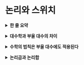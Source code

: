 # 논리와 스위치

<p>
<details >
  <summary>
    <b>한 줄 요약</b>
  </summary>
  <div style="margin: 10px 0;">
  <p>대수학과 논리연산의 연관성 및 논리연산의 원리를 아리스토텔레스의 삼단논법, 고양이, 전구 회로 등의 예시를 통해 설명하고 있다.<p>
  </div>
</details>
</p>

<p>
<details >
  <summary>
    <b>대수학과 부울 대수의 차이</b>
  </summary>
  <div style="margin: 10px 0;">
      <div>
          <table>
              <thead>
                  <tr>
                      <th>구분</th>
                      <th>피연산자</th>
                      <th>연산자</th>
                      <th>0의 의미</th>
                      <th>1의 의미</th>
                  </tr>
              </thead>
              <tbody>
                  <tr>
                      <td>대수학</td>
                      <td>숫자</td>
                      <td>숫자들의 조합 방법을 결정함</td>
                      <td>숫자 0</td>
                      <td>숫자 1</td>
                  </tr>
                  <tr>
                      <td>부울 대수</td>
                      <td>종류(class)</td>
                      <td>종류들의 집합 관계를 결정함</td>
                      <td>공집합(empty set)</td>
                      <td>전체집합(universe)</td>
                  </tr>
              </tbody>
          </table>
      </div>
  </div>
</details>
</p>

<p>
<details >
  <summary>
    <b>수학의 법칙은 부울 대수에도 적용된다</b>
  </summary>
  <div style="margin: 10px 0;">
      <ul>
          <li>교환 법칙 : 덧셈 또는 곱셈의 피연산자들은 서로 교환 가능하며, 뺄셈과 나눗셈의 피연산자들은 서로 교환이 불가능하다.</li>
          <pre><code><span>A + B = B + A</span></code></pre>
          <li>결합 법칙 : 덧셈 또는 곱셈으로만 구성된 식의 경우 우선순위가 바뀌어도 그 결과는 같다.</li>
          <pre><code><span>A + (B + C) = (A + B) + c</span></code></pre>
          <li>배분 법칙 : 곱셈과 나눗셈 연산은 덧셈과 뺄셈 연산에 대하여 연산자를 배분할 수 있다.</li>
          <pre><code><span>A × (B + C) = (A × B) + (A × C)</span></code></pre>
      </ul>
  </div>
</details>
</p>

<p>
    <details >
      <summary>
        <b>논리곱과 논리합</b>
      </summary>
      <div style="margin: 10px 0;">
          <ul>
              <li>OR는 +, AND는 ×, NOT은 1-E을 의미한다.</li>
              <pre><code><span>A + B = A OR B = A 또는 B</span></code></pre>
              <pre><code><span>A × B = A AND B = A와 B</span></code></pre>
              <li>그리고, 문자를 조건에 따라 1(참)과 0(거짓)으로 대입하여 대수학의 연산 방식으로 연산하면 그 결과가 0 또는 1이 된다.</li>
              <p>수컷을 M, 암컷을 F, 흰색을 W라고 했을 때, 흰색 암컷 고양이는 다음과 같은 논리식으로 나타낼 수 있다.</p>
              <pre><code><span>F × W = 1 × 1 = 1</span></code></pre>
              <li>병렬 회로는 OR, 직렬 회로는 AND</li>
              <img width="400" src="./images/02_01_chapter10.png">
              <img width="400" src="./images/02_02_chapter10.png">
          </ul>
      </div>
    </details>
</p>

